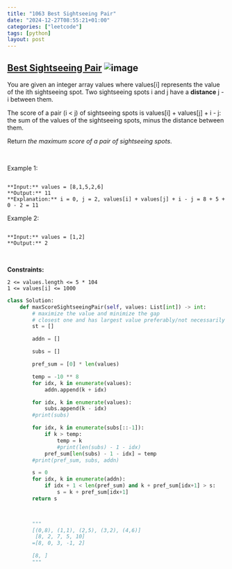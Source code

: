 ```yaml
---
title: "1063 Best Sightseeing Pair"
date: "2024-12-27T08:55:21+01:00"
categories: ["leetcode"]
tags: [python]
layout: post
---
```


## [Best Sightseeing Pair](https://leetcode.com/problems/best-sightseeing-pair) ![image](https://img.shields.io/badge/Difficulty-Medium-orange)

You are given an integer array values where values[i] represents the value of the ith sightseeing spot. Two sightseeing spots i and j have a **distance** j - i between them.

The score of a pair (i < j) of sightseeing spots is values[i] + values[j] + i - j: the sum of the values of the sightseeing spots, minus the distance between them.

Return *the maximum score of a pair of sightseeing spots*.

 

Example 1:

```

**Input:** values = [8,1,5,2,6]
**Output:** 11
**Explanation:** i = 0, j = 2, values[i] + values[j] + i - j = 8 + 5 + 0 - 2 = 11

```

Example 2:

```

**Input:** values = [1,2]
**Output:** 2

```

 

**Constraints:**

	2 <= values.length <= 5 * 104
	1 <= values[i] <= 1000

```python
class Solution:
    def maxScoreSightseeingPair(self, values: List[int]) -> int:
        # maximize the value and minimize the gap
        # closest one and has largest value preferably/not necessarily larger than itself
        st = []

        addn = []

        subs = []

        pref_sum = [0] * len(values) 

        temp = -10 ** 8
        for idx, k in enumerate(values):
            addn.append(k + idx)

        for idx, k in enumerate(values):
            subs.append(k - idx)
        #print(subs)

        for idx, k in enumerate(subs[::-1]):
            if k > temp:
                temp = k
                #print(len(subs) - 1 - idx)
            pref_sum[len(subs) - 1 - idx] = temp
        #print(pref_sum, subs, addn)

        s = 0
        for idx, k in enumerate(addn):
            if idx + 1 < len(pref_sum) and k + pref_sum[idx+1] > s:
                s = k + pref_sum[idx+1]
        return s

        

        """
        [(0,8), (1,1), (2,5), (3,2), (4,6)]
         [8, 2, 7, 5, 10]
        =[8, 0, 3, -1, 2]

        [8, ]
        """



```
